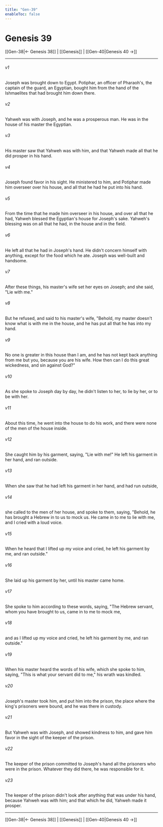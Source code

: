 ```yaml
---
title: "Gen-39"
enableToc: false
---
```

# Genesis 39

[[Gen-38|← Genesis 38]] | [[Genesis]] | [[Gen-40|Genesis 40 →]]
***



###### v1 
Joseph was brought down to Egypt. Potiphar, an officer of Pharaoh's, the captain of the guard, an Egyptian, bought him from the hand of the Ishmaelites that had brought him down there. 

###### v2 
Yahweh was with Joseph, and he was a prosperous man. He was in the house of his master the Egyptian. 

###### v3 
His master saw that Yahweh was with him, and that Yahweh made all that he did prosper in his hand. 

###### v4 
Joseph found favor in his sight. He ministered to him, and Potiphar made him overseer over his house, and all that he had he put into his hand. 

###### v5 
From the time that he made him overseer in his house, and over all that he had, Yahweh blessed the Egyptian's house for Joseph's sake. Yahweh's blessing was on all that he had, in the house and in the field. 

###### v6 
He left all that he had in Joseph's hand. He didn't concern himself with anything, except for the food which he ate. Joseph was well-built and handsome. 

###### v7 
After these things, his master's wife set her eyes on Joseph; and she said, "Lie with me." 

###### v8 
But he refused, and said to his master's wife, "Behold, my master doesn't know what is with me in the house, and he has put all that he has into my hand. 

###### v9 
No one is greater in this house than I am, and he has not kept back anything from me but you, because you are his wife. How then can I do this great wickedness, and sin against God?" 

###### v10 
As she spoke to Joseph day by day, he didn't listen to her, to lie by her, or to be with her. 

###### v11 
About this time, he went into the house to do his work, and there were none of the men of the house inside. 

###### v12 
She caught him by his garment, saying, "Lie with me!" He left his garment in her hand, and ran outside. 

###### v13 
When she saw that he had left his garment in her hand, and had run outside, 

###### v14 
she called to the men of her house, and spoke to them, saying, "Behold, he has brought a Hebrew in to us to mock us. He came in to me to lie with me, and I cried with a loud voice. 

###### v15 
When he heard that I lifted up my voice and cried, he left his garment by me, and ran outside." 

###### v16 
She laid up his garment by her, until his master came home. 

###### v17 
She spoke to him according to these words, saying, "The Hebrew servant, whom you have brought to us, came in to me to mock me, 

###### v18 
and as I lifted up my voice and cried, he left his garment by me, and ran outside." 

###### v19 
When his master heard the words of his wife, which she spoke to him, saying, "This is what your servant did to me," his wrath was kindled. 

###### v20 
Joseph's master took him, and put him into the prison, the place where the king's prisoners were bound, and he was there in custody. 

###### v21 
But Yahweh was with Joseph, and showed kindness to him, and gave him favor in the sight of the keeper of the prison. 

###### v22 
The keeper of the prison committed to Joseph's hand all the prisoners who were in the prison. Whatever they did there, he was responsible for it. 

###### v23 
The keeper of the prison didn't look after anything that was under his hand, because Yahweh was with him; and that which he did, Yahweh made it prosper.

***
[[Gen-38|← Genesis 38]] | [[Genesis]] | [[Gen-40|Genesis 40 →]]
